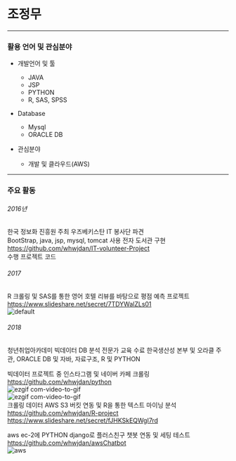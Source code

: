 # 조정무
---------------------------------------
### 활용 언어 및 관심분야
* 개발언어 및 툴
  * JAVA
  * JSP
  * PYTHON
  * R, SAS, SPSS
  
* Database
  * Mysql
  * ORACLE DB
  
* 관심분야
  * 개발 및 클라우드(AWS)
  

---------------------------------------
### 주요 활동

###### 2016년
한국 정보화 진흥원 주최 우즈베키스탄 IT 봉사단 파견<BR>
BootStrap, java, jsp, mysql, tomcat 사용 전자 도서관 구현<BR>
https://github.com/whwjdan/IT-volunteer-Project<BR>
수행 프로젝트 코드<BR>

###### 2017
R 크롤링 및 SAS를 통한 영어 호텔 리뷰를 바탕으로 평점 예측 프로젝트<BR>
https://www.slideshare.net/secret/7TDYWalZLs01<BR>
![default](https://user-images.githubusercontent.com/35955189/43477119-5773ba66-9535-11e8-8a16-825305d528f0.PNG)<BR>

 ###### 2018
 청년취업아카데미 빅데이터 DB 분석 전문가 교육 수료
 한국생산성 본부 및 오라클 주관, ORACLE DB 및 자바, 자료구조, R 및 PYTHON 
 
 빅데이터 프로젝트 중 인스타그램 및 네이버 카페 크롤링<BR>
 https://github.com/whwjdan/python<BR>
![ezgif com-video-to-gif](https://user-images.githubusercontent.com/35955189/39695411-6b9a8478-5225-11e8-8165-e229a7f42e78.gif)<BR>
![ezgif com-video-to-gif](https://user-images.githubusercontent.com/35955189/41330318-bc2a6c6e-6f0d-11e8-89f4-1a02f54459c2.gif)<BR>
 크롤링 데이터 AWS S3 버킷 연동 및 R을 통한 텍스트 마이닝 분석<BR>
 https://github.com/whwjdan/R-project<BR>
 https://www.slideshare.net/secret/fJHKSkEQWgI7rd<BR>
 
 aws ec-2에 PYTHON django로 플러스친구 챗봇 연동 및 세팅 테스트<BR>
 https://github.com/whwjdan/awsChatbot<BR>
 ![aws](https://user-images.githubusercontent.com/35955189/43477336-dcebea56-9535-11e8-9309-70d6891de2e4.PNG)

